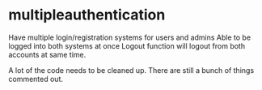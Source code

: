 # multipleauthentication
Have multiple login/registration systems for users and admins
Able to be logged into both systems at once
Logout function will logout from both accounts at same time.

A lot of the code needs to be cleaned up.
There are still a bunch of things commented out.


